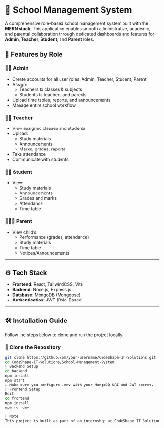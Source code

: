 # 🏫 School Management System

A comprehensive role-based school management system built with the **MERN stack**. This application enables smooth administrative, academic, and parental collaboration through dedicated dashboards and features for **Admin**, **Teacher**, **Student**, and **Parent** roles.

## 🚀 Features by Role

### 👩‍💼 Admin

- Create accounts for all user roles: Admin, Teacher, Student, Parent
- Assign:
  - Teachers to classes & subjects
  - Students to teachers and parents
- Upload time tables, reports, and announcements
- Manage entire school workflow

### 👨‍🏫 Teacher

- View assigned classes and students
- Upload:
  - Study materials
  - Announcements
  - Marks, grades, reports
- Take attendance
- Communicate with students

### 👨‍🎓 Student

- View:
  - Study materials
  - Announcements
  - Grades and marks
  - Attendance
  - Time table

### 👨‍👩‍👧 Parent

- View child’s:
  - Performance (grades, attendance)
  - Study materials
  - Time table
  - Notices/Announcements

---

## ⚙️ Tech Stack

- **Frontend**: React, TailwindCSS, Vite
- **Backend**: Node.js, Express.js
- **Database**: MongoDB (Mongoose)
- **Authentication**: JWT (Role-Based)

---

## 🛠️ Installation Guide

Follow the steps below to clone and run the project locally:

### 🔁 Clone the Repository

```bash
git clone https://github.com/your-username/CodeShape-IT-Solutions.git
cd CodeShape-IT-Solutions/School-Management-System
🔧 Backend Setup
cd backend
npm install
npm start
⚠️ Make sure you configure .env with your MongoDB URI and JWT secret.
🎨 Frontend Setup
Edit
cd frontend
npm install
npm run dev

📌 Note
This project is built as part of an internship at CodeShape IT Solutions and is continuously evolving with new features and enhancements.
